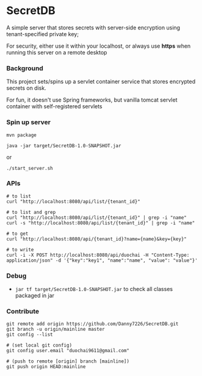 # SecretDB
A simple server that stores secrets with server-side encryption using tenant-specified private key;

For security, either use it within your localhost, or always use **https** when running this server on a remote desktop

### Background
This project sets/spins up a servlet container service that stores encrypted secrets on disk.

For fun, it doesn't use Spring frameworks, but vanilla tomcat servlet container with self-registered servlets

### Spin up server
```
mvn package

java -jar target/SecretDB-1.0-SNAPSHOT.jar 
```

or 

```
./start_server.sh
```

### APIs
```
# to list
curl "http://localhost:8080/api/list/{tenant_id}" 

# to list and grep
curl "http://localhost:8080/api/list/{tenant_id}" | grep -i "name" 
curl -s "http://localhost:8080/api/list/{tenant_id}" | grep -i "name" 

# to get
curl "http://localhost:8080/api/{tenant_id}?name={name}&key={key}" 

# to write
curl -i -X POST http://localhost:8080/api/duochai -H "Content-Type: application/json" -d '{"key":"key1", "name":"name", "value": "value"}'
```

### Debug
* `jar tf target/SecretDB-1.0-SNAPSHOT.jar` to check all classes packaged in jar

### Contribute
```
git remote add origin https://github.com/Danny7226/SecretDB.git
git branch -u origin/mainline master
git config --list

# (set local git config)
git config user.email "duochai9611@gmail.com"

# (push to remote [origin] branch [mainline])
git push origin HEAD:mainline
```